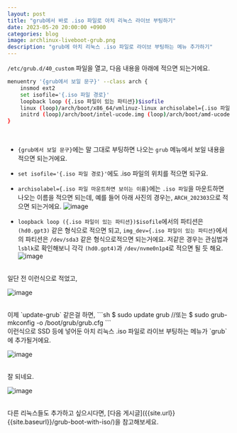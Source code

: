 ```yaml
---
layout: post
title: "grub에서 바로 .iso 파일로 아치 리눅스 라이브 부팅하기"
date: 2023-05-20 20:00:00 +0900
categories: blog
image: archlinux-liveboot-grub.png
description: "grub에 아치 리눅스 .iso 파일로 라이브 부팅하는 메뉴 추가하기"
---
```


`/etc/grub.d/40_custom` 파일을 열고, 다음 내용을 아래에 적으면 되는거에요.
```sh
menuentry '{grub에서 보일 문구}' --class arch {
    insmod ext2
    set isofile='{.iso 파일 경로}'
    loopback loop ({.iso 파일이 있는 파티션})$isofile
    linux (loop)/arch/boot/x86_64/vmlinuz-linux archisolabel={.iso 파일 마운트하면 보이는 이름} img_dev={.iso 파일이 있는 파티션} img_loop=$isofile earlymodules=loop
    initrd (loop)/arch/boot/intel-ucode.img (loop)/arch/boot/amd-ucode.img (loop)/arch/boot/x86_64/initramfs-linux.img
}
```
<br>

- `{grub에서 보일 문구}`에는 말 그대로 부팅하면 나오는 `grub` 메뉴에서 보일 내용을 적으면 되는거에요.
- `set isofile='{.iso 파일 경로}'`에도 .iso 파일의 위치를 적으면 되구요.
- `archisolabel={.iso 파일 마운트하면 보이는 이름}`에는 `.iso 파일`을 마운트하면 나오는 이름을 적으면 되는데, 예를 들어 아래 사진의 경우는, `ARCH_202303`으로 적으면 되는거에요.
![image]({{site.url}}{{site.baseurl}}/assets/images/archlinux-liveboot-grub/0.png)

- `loopback loop ({.iso 파일이 있는 파티션})$isofile`에서의 파티션은 `(hd0.gpt3)` 같은 형식으로 적으면 되고, `img_dev={.iso 파일이 있는 파티션}`에서의 파티션은 `/dev/sda3` 같은 형식으로적으면 되는거에요. 저같은 경우는 관심법과 `lsblk`로 확인해보니 각각 `(hd0.gpt4)`과 `/dev/nvme0n1p4`로 적으면 될 듯 해요.
![image]({{site.url}}{{site.baseurl}}/assets/images/archlinux-liveboot-grub/1.png)

<br>
일단 전 이런식으로 적었고,

![image]({{site.url}}{{site.baseurl}}/assets/images/thumb/archlinux-liveboot-grub.png)

<br>
이제 `update-grub` 같은걸 하면,
```sh
$ sudo update grub
//또는
$ sudo grub-mkconfig -o /boot/grub/grub.cfg
```

<br>
이런식으로 SSD 등에 넣어둔 아치 리눅스 .iso 파일로 라이브 부팅하는 메뉴가 `grub`에 추가될거에요.

![image]({{site.url}}{{site.baseurl}}/assets/images/archlinux-liveboot-grub/2.jpg)

<br>
잘 되네요.

![image]({{site.url}}{{site.baseurl}}/assets/images/archlinux-liveboot-grub/3.jpg)

<br>
다른 리눅스들도 추가하고 싶으시다면, [다음 게시글]({{site.url}}{{site.baseurl}}/grub-boot-with-iso/)을 참고해보세요.